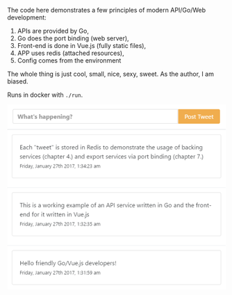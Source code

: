 The code here demonstrates a few principles of modern API/Go/Web development:

1. APIs are provided by Go,
2. Go does the port binding (web server),
3. Front-end is done in Vue.js (fully static files),
4. APP uses redis (attached resources),
5. Config comes from the environment

The whole thing is just cool, small, nice, sexy, sweet. As the author, I am biased.

Runs in docker with `./run`.

![Screenshot](../images/twitter-app.png)
